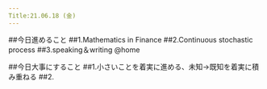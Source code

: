 ```yaml
---
Title:21.06.18 (金) 
---
```


##今日進めること
##1.Mathematics in Finance
##2.Continuous stochastic process
##3.speaking＆writing @home

##今日大事にすること
##1.小さいことを着実に進める、未知→既知を着実に積み重ねる
##2.
